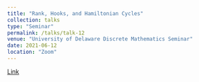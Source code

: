 ```yaml
---
title: "Rank, Hooks, and Hamiltonian Cycles"
collection: talks
type: "Seminar"
permalink: /talks/talk-12
venue: "University of Delaware Discrete Mathematics Seminar"
date: 2021-06-12
location: "Zoom"
---
```


[Link](https://www.mathsci.udel.edu/events/seminars-and-colloquia/discrete-mathematics/archive#k=#s=9#l=1033)
